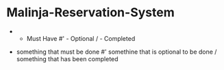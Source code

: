 # Malinja-Reservation-System

* - Must Have
#' - Optional
/ - Completed

* something that must be done
#' somethine that is optional to be done
/ something that has been completed
